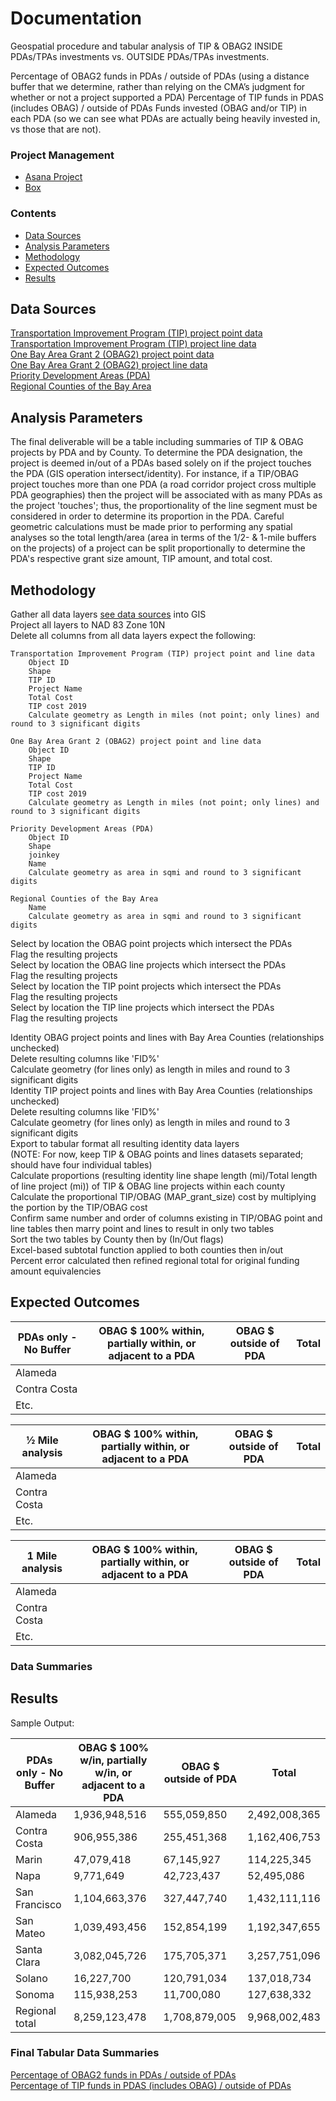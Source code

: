 # Documentation
Geospatial procedure and tabular analysis of TIP & OBAG2 INSIDE PDAs/TPAs investments vs. OUTSIDE PDAs/TPAs investments.

Percentage of OBAG2 funds in PDAs / outside of PDAs (using a distance buffer that we determine, rather than relying on the CMA’s judgment for whether or not a project supported a PDA)
Percentage of TIP funds in PDAS (includes OBAG) / outside of PDAs
Funds invested (OBAG and/or TIP) in each PDA (so we can see what PDAs are actually being heavily invested in, vs those that are not).

### Project Management 

- [Asana Project](https://app.asana.com/0/inbox/797943099119524/835368168562377/835368168562378) 
- [Box](https://mtcdrive.box.com/s/89x2ysamyj1u3kd4hettly9ydb8xhk0a)

### Contents 

- [Data Sources](#data-sources)
- [Analysis Parameters](#analysis-parameters)
- [Methodology](#methodology)
- [Expected Outcomes](#expected-outcomes)
- [Results](#results)

## Data Sources
[Transportation Improvement Program (TIP) project point data](https://services3.arcgis.com/i2dkYWmb4wHvYPda/arcgis/rest/services/TIP_2019_PDA_Investment_Analysis_Points_WGS84/FeatureServer)  
[Transportation Improvement Program (TIP) project line data](https://services3.arcgis.com/i2dkYWmb4wHvYPda/arcgis/rest/services/TIP_2019_PDA_Investment_Analysis_Lines_WGS84/FeatureServer)  
[One Bay Area Grant 2 (OBAG2) project point data](https://services3.arcgis.com/i2dkYWmb4wHvYPda/arcgis/rest/services/OBAG_PDA_Investment_Analysis_Points_WGS84/FeatureServer)  
[One Bay Area Grant 2 (OBAG2) project line data](https://services3.arcgis.com/i2dkYWmb4wHvYPda/arcgis/rest/services/OBAG_PDA_Investment_Analysis_Lines_WGS84/FeatureServer)  
[Priority Development Areas (PDA)](https://services3.arcgis.com/i2dkYWmb4wHvYPda/arcgis/rest/services/priority_development_areas_current/FeatureServer)  
[Regional Counties of the Bay Area](https://services3.arcgis.com/i2dkYWmb4wHvYPda/arcgis/rest/services/county_region/FeatureServer)  

## Analysis Parameters
The final deliverable will be a table including summaries of TIP & OBAG projects by PDA and by County. To determine the PDA designation, the project is deemed in/out of a PDAs based solely on if the project touches the PDA (GIS operation intersect/identity). For instance, if a TIP/OBAG project touches more than one PDA (a road corridor project cross multiple PDA geographies) then the project will be associated with as many PDAs as the project 'touches'; thus, the proportionality of the line segment must be considered in order to determine its proportion in the PDA. Careful geometric calculations must be made prior to performing any spatial analyses so the total length/area (area in terms of the 1/2- & 1-mile buffers on the projects) of a project can be split proportionally to determine the PDA's respective grant size amount, TIP amount, and total cost.   

## Methodology
Gather all data layers [see data sources](#data-sources) into GIS  
Project all layers to NAD 83 Zone 10N  
Delete all columns from all data layers expect the following:  

    Transportation Improvement Program (TIP) project point and line data  
        Object ID
        Shape
        TIP ID
        Project Name
        Total Cost
        TIP cost 2019
        Calculate geometry as Length in miles (not point; only lines) and round to 3 significant digits  

    One Bay Area Grant 2 (OBAG2) project point and line data  
        Object ID
        Shape
        TIP ID
        Project Name
        Total Cost
        TIP cost 2019
        Calculate geometry as Length in miles (not point; only lines) and round to 3 significant digits  

    Priority Development Areas (PDA)  
        Object ID
        Shape
        joinkey
        Name
        Calculate geometry as area in sqmi and round to 3 significant digits  

    Regional Counties of the Bay Area  
        Name
        Calculate geometry as area in sqmi and round to 3 significant digits

Select by location the OBAG point projects which intersect the PDAs  
    Flag the resulting projects  
Select by location the OBAG line projects which intersect the PDAs  
    Flag the resulting projects  
Select by location the TIP point projects which intersect the PDAs  
    Flag the resulting projects  
Select by location the TIP line projects which intersect the PDAs  
    Flag the resulting projects  

Identity OBAG project points and lines with Bay Area Counties (relationships unchecked)  
    Delete resulting columns like 'FID%'    
    Calculate geometry (for lines only) as length in miles and round to 3 significant digits  
Identity TIP project points and lines with Bay Area Counties (relationships unchecked)  
    Delete resulting columns like 'FID%'  
    Calculate geometry (for lines only) as length in miles and round to 3 significant digits   
Export to tabular format all resulting identity data layers  
(NOTE: For now, keep TIP & OBAG points and lines datasets separated; should have four individual tables)  
Calculate proportions (resulting identity line shape length (mi)/Total length of line project (mi)) of TIP & OBAG line projects within each county  
Calculate the proportional TIP/OBAG (MAP_grant_size) cost by multiplying the portion by the TIP/OBAG cost  
Confirm same number and order of columns existing in TIP/OBAG point and line tables then marry point and lines to result in only two tables  
Sort the two tables by County then by (In/Out flags)  
Excel-based subtotal function applied to both counties then in/out  
Percent error calculated then refined regional total for original funding amount equivalencies  

## Expected Outcomes

| PDAs only - No Buffer	| OBAG $ 100% within, partially within, or adjacent to a PDA | OBAG $ outside of PDA |	Total |
|-----------------------|------------------------------------------------------------|-----------------------|--------|
| Alameda               |	 	 	                                                 |                       |        |
| Contra Costa	 	 	|	 	 	                                                 |                       |        | 
| Etc.	 	 	        |	 	 	                                                 |                       |        |

| ½ Mile analysis   	| OBAG $ 100% within, partially within, or adjacent to a PDA | OBAG $ outside of PDA |	Total |
|-----------------------|------------------------------------------------------------|-----------------------|--------|
| Alameda               |	 	 	                                                 |                       |        |
| Contra Costa	 	 	|	 	 	                                                 |                       |        | 
| Etc.	 	 	        |	 	 	                                                 |                       |        |

| 1 Mile analysis   	| OBAG $ 100% within, partially within, or adjacent to a PDA | OBAG $ outside of PDA |	Total |
|-----------------------|------------------------------------------------------------|-----------------------|--------|
| Alameda               |	 	 	                                                 |                       |        |
| Contra Costa	 	 	|	 	 	                                                 |                       |        | 
| Etc.	 	 	        |	 	 	                                                 |                       |        |  


### Data Summaries   

## Results
Sample Output:

| PDAs only - No Buffer	| OBAG $ 100% w/in, partially w/in, or adjacent to a PDA | OBAG $ outside of PDA |	Total        |
|-----------------------|--------------------------------------------------------|-----------------------|---------------|
| Alameda               | 1,936,948,516	 	 	                                 | 555,059,850           | 2,492,008,365 |
| Contra Costa	 	 	| 906,955,386	 	 	                                 | 255,451,368           | 1,162,406,753 | 
| Marin	 	 	        | 47,079,418	 	 	                                 | 67,145,927            | 114,225,345   |
| Napa                  | 9,771,649 	 	                                     | 42,723,437            | 52,495,086    |
| San Francisco	 	 	| 1,104,663,376 	 	                                 | 327,447,740           | 1,432,111,116 | 
| San Mateo	 	        | 1,039,493,456	 	                                     | 152,854,199           | 1,192,347,655 |
| Santa Clara           | 3,082,045,726 	 	                                 | 175,705,371           | 3,257,751,096 |
| Solano    	 	 	| 16,227,700 	 	                                     | 120,791,034           | 137,018,734   | 
| Sonoma 	 	        | 115,938,253	 	                                     | 11,700,080            | 127,638,332   |
| Regional total        | 8,259,123,478	 	                                     | 1,708,879,005         | 9,968,002,483 |


### Final Tabular Data Summaries
[Percentage of OBAG2 funds in PDAs / outside of PDAs](https://mtcdrive.box.com/s/jwooy7ay6wqlot79n5d9fm0ew0etm6j2)  
[Percentage of TIP funds in PDAS (includes OBAG) / outside of PDAs](https://mtcdrive.box.com/s/nj110buzt6b85nrtdz66nd2niwgfq9v8)


